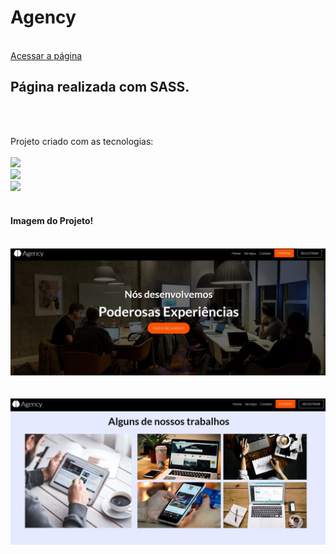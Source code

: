 <h1>Agency</h1>
<br>
<a target="_blank" href="https://agency-projectss.vercel.app/">Acessar a página</a>
<br>
<h2>Página realizada com SASS. </h1>
<br>
<br>
<p>Projeto criado com as tecnologias:
<br>
<br>
    <img src="https://img.shields.io/badge/HTML5-E34F26?style=for-the-badge&logo=html5&logoColor=white">
    <br>
    <img src="https://img.shields.io/badge/CSS3-1572B6?style=for-the-badge&logo=css3&logoColor=white">
    <br>
    <img src="https://img.shields.io/badge/Sass-CC6699?style=for-the-badge&logo=sass&logoColor=white"></img>
<br>
<br>
<h4> Imagem do Projeto! </h4>
<br>
<img src="https://github.com/JhonatanSamuel/6_Projeto_1_Agency/blob/main/img/projeto-agency1_1.jpeg?raw=true">
<br>
<br>

<br>
<img src="https://github.com/JhonatanSamuel/6_Projeto_1_Agency/blob/main/img/projeto-agency2.jpeg?raw=true">
